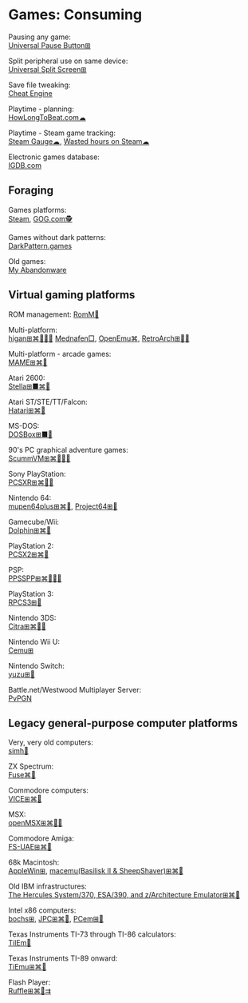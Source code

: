 # Games: Consuming

Pausing any game:  
[Universal Pause Button⊞](https://github.com/ryanries/UniversalPauseButton)

Split peripheral use on same device:  
[Universal Split Screen⊞](https://universalsplitscreen.github.io/)

Save file tweaking:  
[Cheat Engine](https://cheatengine.org/)

Playtime - planning:  
[HowLongToBeat.com☁](https://howlongtobeat.com/)

Playtime - Steam game tracking:  
[Steam Gauge☁](https://www.mysteamgauge.com/),
[Wasted hours on Steam☁](https://steamtime.info/)

Electronic games database:  
[IGDB.com](https://www.igdb.com/)

## Foraging

Games platforms:  
[Steam](https://store.steampowered.com/),
[GOG.com🕵️](https://www.gog.com/)

Games without dark patterns:  
[DarkPattern.games](https://www.darkpattern.games/)

Old games:  
[My Abandonware](https://www.myabandonware.com/)

## Virtual gaming platforms

ROM management:
[RomM💾](https://github.com/zurdi15/romm)

Multi-platform:  
[higan⊞⌘🐧🍎🤖](https://higan.dev/)
[Mednafen□](https://mednafen.github.io/),
[OpenEmu⌘](https://openemu.org/),
[RetroArch⊞🐧🤖](https://www.retroarch.com/)

Multi-platform - arcade games:  
[MAME⊞⌘🐧](https://www.mamedev.org/)

Atari 2600:  
[Stella⊞■⌘🐧](https://stella-emu.github.io/)

Atari ST/STE/TT/Falcon:  
[Hatari⊞⌘🐧](https://hatari.tuxfamily.org/)

MS-DOS:  
[DOSBox⊞■🐧](https://www.dosbox.com/)

90's PC graphical adventure games:  
[ScummVM⊞⌘🐧🍎🤖](https://www.scummvm.org/)

Sony PlayStation:  
[PCSXR⊞⌘🐧🤖](https://ps1emulator.com/download)

Nintendo 64:  
[mupen64plus⊞⌘🐧](https://www.mupen64plus.org/),
[Project64⊞🐧](https://www.pj64-emu.com/)

Gamecube/Wii:  
[Dolphin⊞⌘🐧](https://dolphin-emu.org/)

PlayStation 2:  
[PCSX2⊞⌘🐧](https://pcsx2.net/)

PSP:  
[PPSSPP⊞⌘🐧🍎🤖](https://ppsspp.org/)

PlayStation 3:  
[RPCS3⊞🐧](https://rpcs3.net/)

Nintendo 3DS:  
[Citra⊞⌘🐧🤖](https://citra-emu.org/)

Nintendo Wii U:  
[Cemu⊞](https://cemu.info/)

Nintendo Switch:  
[yuzu⊞🐧](https://yuzu-emu.org/)

Battle.net/Westwood Multiplayer Server:  
[PvPGN](https://github.com/pvpgn/)

## Legacy general-purpose computer platforms

Very, very old computers:  
[simh🐧](https://github.com/simh/simh)

ZX Spectrum:  
[Fuse⌘🐧](http://fuse-emulator.sourceforge.net/)

Commodore computers:  
[VICE⊞⌘🐧](https://vice-emu.sourceforge.io/)

MSX:  
[openMSX⊞⌘🐧🤖](https://openmsx.org/)

Commodore Amiga:  
[FS-UAE⊞⌘🐧](https://fs-uae.net/)

68k Macintosh:  
[AppleWin⊞](https://github.com/AppleWin/AppleWin),
[macemu(Basilisk II & SheepShaver)⊞⌘🐧](https://github.com/cebix/macemu)

Old IBM infrastructures:  
[The Hercules System/370, ESA/390, and z/Architecture Emulator⊞⌘🐧](http://www.hercules-390.org/)

Intel x86 computers:  
[bochs⊞](https://bochs.sourceforge.io/),
[JPC⊞⌘🐧](https://github.com/ianopolous/JPC),
[PCem⊞🐧](https://github.com/sarah-walker-pcem/pcem/)

Texas Instruments TI-73 through TI-86 calculators:  
[TilEm🐧](http://lpg.ticalc.org/prj_tilem/)

Texas Instruments TI-89 onward:  
[TiEmu⊞⌘🐧](http://lpg.ticalc.org/prj_tiemu/)

Flash Player:  
[Ruffle⊞⌘🐧⇉](https://ruffle.rs/)
